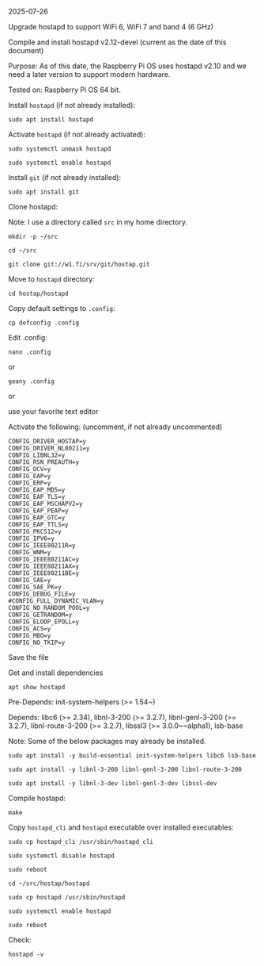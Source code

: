 2025-07-26

Upgrade hostapd to support WiFi 6, WiFi 7 and band 4 (6 GHz)

Compile and install hostapd v2.12-devel (current as the date of
this document)

Purpose: As of this date, the Raspberry Pi OS uses hostapd v2.10
and we need a later version to support modern hardware.

Tested on: Raspberry Pi OS 64 bit.

Install `hostapd` (if not already installed):

```
sudo apt install hostapd
```

Activate `hostapd` (if not already activated):

```
sudo systemctl unmask hostapd
```

```
sudo systemctl enable hostapd
```

Install `git` (if not already installed):

```
sudo apt install git
```

Clone hostapd:

Note: I use a directory called `src` in my home directory.

```
mkdir -p ~/src
```

```
cd ~/src
```

```
git clone git://w1.fi/srv/git/hostap.git
```

Move to `hostapd` directory:

```
cd hostap/hostapd
```

Copy default settings to `.config`:

```
cp defconfig .config
```

Edit .config:

```
nano .config
```

or

```
geany .config
```

or

use your favorite text editor


Activate the following: (uncomment, if not already uncommented)

```
CONFIG_DRIVER_HOSTAP=y
CONFIG_DRIVER_NL80211=y
CONFIG_LIBNL32=y
CONFIG_RSN_PREAUTH=y
CONFIG_OCV=y
CONFIG_EAP=y
CONFIG_ERP=y
CONFIG_EAP_MD5=y
CONFIG_EAP_TLS=y
CONFIG_EAP_MSCHAPV2=y
CONFIG_EAP_PEAP=y
CONFIG_EAP_GTC=y
CONFIG_EAP_TTLS=y
CONFIG_PKCS12=y
CONFIG_IPV6=y
CONFIG_IEEE80211R=y
CONFIG_WNM=y
CONFIG_IEEE80211AC=y
CONFIG_IEEE80211AX=y
CONFIG_IEEE80211BE=y
CONFIG_SAE=y
CONFIG_SAE_PK=y
CONFIG_DEBUG_FILE=y
#CONFIG_FULL_DYNAMIC_VLAN=y
CONFIG_NO_RANDOM_POOL=y
CONFIG_GETRANDOM=y
CONFIG_ELOOP_EPOLL=y
CONFIG_ACS=y
CONFIG_MBO=y
CONFIG_NO_TKIP=y

```

Save the file

Get and install dependencies

```
apt show hostapd
```

Pre-Depends: init-system-helpers (>= 1.54~)

Depends: libc6 (>= 2.34), libnl-3-200 (>= 3.2.7), libnl-genl-3-200 (>= 3.2.7), libnl-route-3-200 (>= 3.2.7), libssl3 (>= 3.0.0~~alpha1), lsb-base

Note: Some of the below packages may already be installed.

```
sudo apt install -y build-essential init-system-helpers libc6 lsb-base
```

```
sudo apt install -y libnl-3-200 libnl-genl-3-200 libnl-route-3-200
```

```
sudo apt install -y libnl-3-dev libnl-genl-3-dev libssl-dev

```

Compile hostapd:

```
make
```

Copy `hostapd_cli` and `hostapd` executable over installed executables:

```
sudo cp hostapd_cli /usr/sbin/hostapd_cli
```

```
sudo systemctl disable hostapd
```

```
sudo reboot
```

```
cd ~/src/hostap/hostapd
```

```
sudo cp hostapd /usr/sbin/hostapd
```

```
sudo systemctl enable hostapd
```

```
sudo reboot
```

Check:

```
hostapd -v
```
